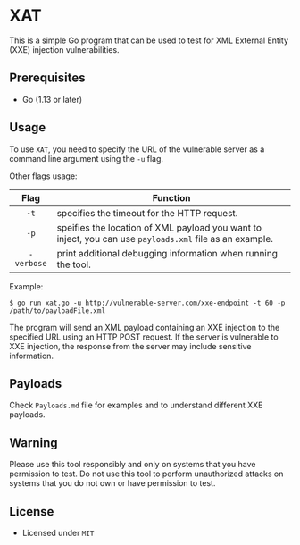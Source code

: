 # XAT

This is a simple Go program that can be used to test for XML External Entity (XXE) injection vulnerabilities.

## Prerequisites

- Go (1.13 or later)

## Usage 

To use `XAT`, you need to specify the URL of the vulnerable server as a command line argument using the `-u` flag.

Other flags usage:

| Flag | Function |
|:----:| -------- |
| `-t` | specifies the timeout for the HTTP request. | 
| `-p` | speifies the location of XML payload you want to inject, you can use `payloads.xml` file as an example. |
| `-verbose` | print additional debugging information when running the tool. |

Example:

```
$ go run xat.go -u http://vulnerable-server.com/xxe-endpoint -t 60 -p /path/to/payloadFile.xml
```

The program will send an XML payload containing an XXE injection to the specified URL using an HTTP POST request. If the server is vulnerable to XXE injection, the response from the server may include sensitive information.

## Payloads

Check `Payloads.md` file for examples and to understand different XXE payloads. 

## Warning

Please use this tool responsibly and only on systems that you have permission to test. Do not use this tool to perform unauthorized attacks on systems that you do not own or have permission to test.

## License 

- Licensed under `MIT`
